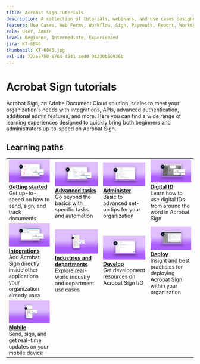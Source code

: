 ```yaml
---
title: Acrobat Sign Tutorials
description: A collection of tutorials, webinars, and use cases designed to quickly bring both beginners and administrators up-to-speed on Acrobat Sign
feature: Use Cases, Web Forms, Workflow, Sign, Payments, Report, Workspace, Deadline, Administration, Digital ID, Form, Integrations, Mobile, Skill Builder
role: User, Admin
level: Beginner, Intermediate, Experienced
jira: KT-6846
thumbnail: KT-6846.jpg
exl-id: 72762750-5764-4541-aedd-94230b56936b
---
```

# Acrobat Sign tutorials

Acrobat Sign, an Adobe Document Cloud solution, scales to meet your organization's needs with integrations, APIs, advanced authentication, additional admin features, and more. Here you can find a wide range of learning experiences designed to quickly bring both beginners and administrators up-to-speed on Acrobat Sign.

<div id="recs-overview-body-1"></div>
<div id="recs-overview-body-2"></div>
<div id="recs-overview-body-3"></div>
<div id="recs-overview-body-4"></div>
<div id="recs-overview-body-5"></div>
<div id="recs-overview-body-6"></div>

## Learning paths

<table style="table-layout:fixed">
<tr>
  <td>
    <a href="sign-beginner-tutorials/beginner-users-overview.md">
      <img alt="Getting started" src="assets/getting-started.png" />
    </a>
    <div>
      <a href="sign-beginner-tutorials/beginner-users-overview.md"><strong>Getting started</strong></a>
      </div>
      Get up-to-speed on how to send, sign, and track documents
      <br>
  </td>
  <td>
    <a href="sign-advanced-users/advanced-users-overview.md">
      <img alt="Advanced tasks" src="assets/advanced-tasks.png" />
    </a>
    <div>
      <a href="sign-advanced-users/advanced-users-overview.md"><strong>Advanced tasks</strong></a>
      </div>
      Go beyond the basics with specific tasks and automation
      <br>
  </td>  
  <td>
    <a href="admin/intro-admin-overview.md">
      <img alt="Administer" src="assets/administer.png" />
    </a>
    <div>
      <a href="admin/intro-admin-overview.md"><strong>Administer</strong></a>
      </div>
      Basic to advanced set-up tips for your organization
      <br>
  </td>
  <td>
    <a href="digitalid/digitalid-overview.md">
      <img alt="Digital ID" src="assets/identity.png" />
    </a>
     <div>
      <a href="digitalid/digitalid-overview.md"><strong>Digital ID</strong></a>
      </div>
      Learn how to use digital IDs from around the word in Acrobat Sign
      <br>
  </td>
</tr>
<tr>
  <td>
    <a href="integrations/integrations-overview.md">
      <img alt="Integrations" src="assets/integrations.png" />
    </a>
    <div>
      <a href="integrations/integrations-overview.md"><strong>Integrations</strong></a>
      </div>
      Add Acrobat Sign directly inside other applications your organization already uses
      <br>
  </td>
  <td>
    <a href="sign-usecase/expand-inspire-overview.md">
      <img alt="Industries and departments" src="assets/industries.png" />
    </a>
    <div>
      <a href="sign-usecase/expand-inspire-overview.md"><strong>Industries and departments</strong></a>
      </div>
      Explore real-world industry and department use cases
      <br>
  </td>
  <td>
    <a href="develop/develop-overview.md">
      <img alt="Develop" src="assets/develop.png" />
    </a>
    <div>
      <a href="develop/develop-overview.md"><strong>Develop</strong></a>
      </div>
      Get development resources on Acrobat Sign I/O
      <br>
  </td>
   <td>
    <a href="deploy-overview.md">
      <img alt="Deploy" src="assets/deploy.png" />
    </a>
    <div>
      <a href="deploy-overview.md"><strong>Deploy</strong></a>
      </div>
      Insight and best practicies for deploying Acrobat Sign within your organization
      <br>
  </td>
</tr>
<tr>
  <td>
    <a href="mobile/mobile-overview.md">
      <img alt="Mobile" src="assets/mobile.png" />
    </a>
    <div>
      <a href="mobile/mobile-overview.md"><strong>Mobile</strong></a>
      </div>
      Send, sign, and get real-time updates on your mobile device
      <br>
  </td>  
</tr>
</table>
